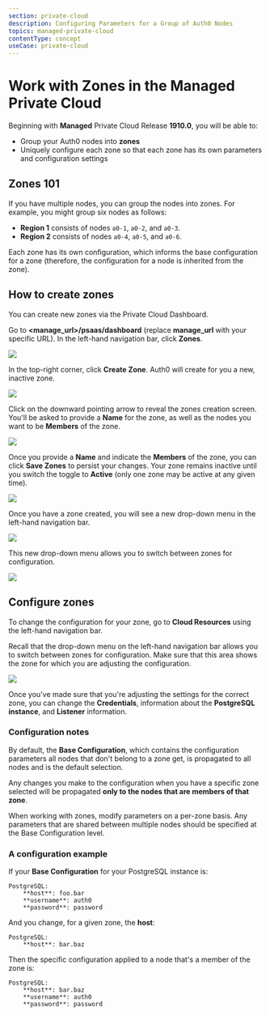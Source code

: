 ```yaml
---
section: private-cloud
description: Configuring Parameters for a Group of Auth0 Nodes
topics: managed-private-cloud
contentType: concept
useCase: private-cloud
---
```

# Work with Zones in the Managed Private Cloud

Beginning with **Managed** Private Cloud Release **1910.0**, you will be able to:

* Group your Auth0 nodes into **zones**
* Uniquely configure each zone so that each zone has its own parameters and configuration settings

## Zones 101

If you have multiple nodes, you can group the nodes into zones. For example, you might group six nodes as follows:

* **Region 1** consists of nodes `a0-1`, `a0-2`, and `a0-3`.
* **Region 2** consists of nodes `a0-4`, `a0-5`, and `a0-6`.

Each zone has its own configuration, which informs the base configuration for a zone (therefore, the configuration for a node is inherited from the zone).

## How to create zones

You can create new zones via the Private Cloud Dashboard.

Go to **<manage_url>/psaas/dashboard** (replace **manage_url** with your specific URL). In the left-hand navigation bar, click **Zones**.

![](/media/articles/private-cloud/zones/zones-1.png)

In the top-right corner, click **Create Zone**. Auth0 will create for you a new, inactive zone.

![](/media/articles/private-cloud/zones/zones-2.png)

Click on the downward pointing arrow to reveal the zones creation screen. You'll be asked to provide a **Name** for the zone, as well as the nodes you want to be **Members** of the zone.

![](/media/articles/private-cloud/zones/zones-3.png)

Once you provide a **Name** and indicate the **Members** of the zone, you can click **Save Zones** to persist your changes. Your zone remains inactive until you switch the toggle to **Active** (only one zone may be active at any given time).

![](/media/articles/private-cloud/zones/zones-4.png)

Once you have a zone created, you will see a new drop-down menu in the left-hand navigation bar.

![](/media/articles/private-cloud/zones/zones-6.png)

This new drop-down menu allows you to switch between zones for configuration.

![](/media/articles/private-cloud/zones/zones-5.png)

## Configure zones

To change the configuration for your zone, go to **Cloud Resources** using the left-hand navigation bar.

Recall that the drop-down menu on the left-hand navigation bar allows you to switch between zones for configuration. Make sure that this area shows the zone for which you are adjusting the configuration.

![](/media/articles/private-cloud/zones/zones-7.png)

Once you've made sure that you're adjusting the settings for the correct zone, you can change the **Credentials**, information about the **PostgreSQL instance**, and **Listener** information. 

### Configuration notes

By default, the **Base Configuration**, which contains the configuration parameters all nodes that don't belong to a zone get, is propagated to all nodes and is the default selection.

Any changes you make to the configuration when you have a specific zone selected will be propagated **only to the nodes that are members of that zone**.

When working with zones, modify parameters on a per-zone basis. Any parameters that are shared between multiple nodes should be specified at the Base Configuration level.

### A configuration example

If your **Base Configuration** for your PostgreSQL instance is:

```code
PostgreSQL:
    **host**: foo.bar
    **username**: auth0
    **password**: password
```

And you change, for a given zone, the **host**:

```code
PostgreSQL:
    **host**: bar.baz
```

Then the specific configuration applied to a node that's a member of the zone is:

```code
PostgreSQL:
    **host**: bar.baz
    **username**: auth0
    **password**: password
```
